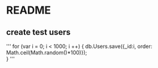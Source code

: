 # README

## create test users

'''
for (var i = 0; i < 1000; i ++) { 
    db.Users.save({_id:i, order:  Math.ceil(Math.random()*100)});  
}
'''

